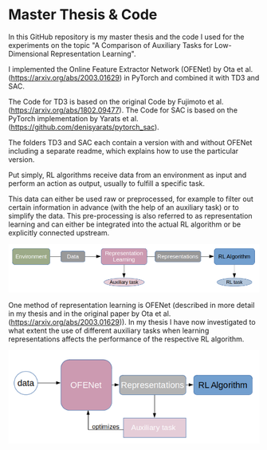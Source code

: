 # Master Thesis & Code
In this GitHub repository is my master thesis and the code I used for the experiments on the topic "A Comparison of Auxiliary Tasks for Low-Dimensional Representation Learning".

I implemented the Online Feature Extractor Network (OFENet) by Ota et al. (https://arxiv.org/abs/2003.01629) in PyTorch and 
combined it with TD3 and SAC.

The Code for TD3 is based on the original Code by Fujimoto et al. (https://arxiv.org/abs/1802.09477).
The Code for SAC is based on the PyTorch implementation by Yarats et al. (https://github.com/denisyarats/pytorch_sac).

The folders TD3 and SAC each contain a version with and without OFENet including a separate readme, which explains how to use the particular version.

Put simply, RL algorithms receive data from an environment as input and perform an action as output, usually to fulfill a specific task. 

This data can either be used raw or preprocessed, for example to filter out certain information in advance (with the help of an auxiliary task) or to simplify the data. This pre-processing is also referred to as representation learning and can either be integrated into the actual RL algorithm or be explicitly connected upstream.

![plot](./pics/1.png)

One method of representation learning is OFENet (described in more detail in my thesis and in the original paper by Ota et al. (https://arxiv.org/abs/2003.01629)). In my thesis I have now investigated to what extent the use of different auxiliary tasks when learning representations affects the performance of the respective RL algorithm.

![plot](./pics/2.png)



